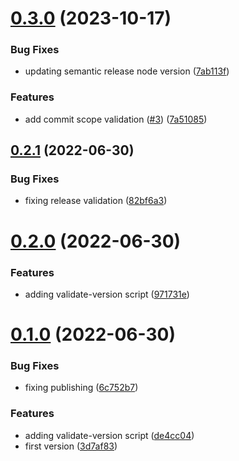 # [0.3.0](https://github.com/maxmilhas-org/semantic-validation/compare/v0.2.1...v0.3.0) (2023-10-17)


### Bug Fixes

* updating semantic release node version ([7ab113f](https://github.com/maxmilhas-org/semantic-validation/commit/7ab113fa489df7376175e1208d62a5cfb0af15c8))


### Features

* add commit scope validation ([#3](https://github.com/maxmilhas-org/semantic-validation/issues/3)) ([7a51085](https://github.com/maxmilhas-org/semantic-validation/commit/7a51085cfc65a7b187fbcc5a2d7fab9172fee042))

## [0.2.1](https://github.com/maxmilhas-org/semantic-validation/compare/v0.2.0...v0.2.1) (2022-06-30)


### Bug Fixes

* fixing release validation ([82bf6a3](https://github.com/maxmilhas-org/semantic-validation/commit/82bf6a3e38a6b4756ab0c16b00a5267a707b55a3))

# [0.2.0](https://github.com/maxmilhas-org/semantic-validation/compare/v0.1.0...v0.2.0) (2022-06-30)


### Features

* adding validate-version script ([971731e](https://github.com/maxmilhas-org/semantic-validation/commit/971731e00be59706f3d4eb7c3c32c1dfc11f0300))

# [0.1.0](https://github.com/maxmilhas-org/semantic-validation/compare/v0.0.0...v0.1.0) (2022-06-30)


### Bug Fixes

* fixing publishing ([6c752b7](https://github.com/maxmilhas-org/semantic-validation/commit/6c752b7ccef0c1147ad01c4cd23b434a17ae607b))


### Features

* adding validate-version script ([de4cc04](https://github.com/maxmilhas-org/semantic-validation/commit/de4cc0430ec622b626d66dfa99a5e4baf8fb985d))
* first version ([3d7af83](https://github.com/maxmilhas-org/semantic-validation/commit/3d7af83063745ab411c171b2e10095bfc3ef0179))
